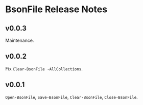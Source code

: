 # BsonFile Release Notes

## v0.0.3

Maintenance.

## v0.0.2

Fix `Clear-BsonFile -AllCollections`.

## v0.0.1

`Open-BsonFile`, `Save-BsonFile`, `Clear-BsonFile`, `Close-BsonFile`.
